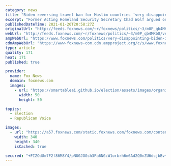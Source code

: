 ```yaml
---
category: news
title: "Biden reversing travel ban for Muslim countries ‘very disappointing’: Chad Wolf"
excerpt: "Former Acting Homeland Security Secretary Chad Wolf argued on Wednesday that President Biden’s intention to revoke Donald Trump's travel bans for majority-Muslim countries is \"going to make the American people less safe.\""
publishedDateTime: 2021-01-20T20:58:27Z
originalUrl: "http://feeds.foxnews.com/~r/foxnews/politics/~3/m0P_qb4MKb8/very-disappointing-biden-immediately-reverse-travel-restrictions-chad-wolf"
webUrl: "http://feeds.foxnews.com/~r/foxnews/politics/~3/m0P_qb4MKb8/very-disappointing-biden-immediately-reverse-travel-restrictions-chad-wolf"
ampWebUrl: "https://www.foxnews.com/politics/very-disappointing-biden-immediately-reverse-travel-restrictions-chad-wolf.amp"
cdnAmpWebUrl: "https://www-foxnews-com.cdn.ampproject.org/c/s/www.foxnews.com/politics/very-disappointing-biden-immediately-reverse-travel-restrictions-chad-wolf.amp"
type: article
quality: 171
heat: 171
published: true

provider:
  name: Fox News
  domain: foxnews.com
  images:
    - url: "https://smartableai.github.io/election/assets/images/organizations/foxnews.com-50x50.jpg"
      width: 50
      height: 50

topics:
  - Election
  - Republican Voice

images:
  - url: "https://a57.foxnews.com/static.foxnews.com/foxnews.com/content/uploads/2020/10/340/340/Talia-Kaplan.jpg?ve=1&tl=1"
    width: 340
    height: 340
    isCached: true

secured: "+FIZOdUm7F2f86M8Y4/pNUGJOGsh3Pa6NGcW1orbrh6m6Ad2Q0nZU6dcjbBv+nfdyMPpakRC5XvaJdv7JMfLtcywvQChNYfFvMegsk3QgWtAKZjL+bSec4y5VXCKkbbAIJUjmWRTksQt/MruY8sv38sW2Q8XTT7iCH3FCxtYvdhi09O/EglGAtSnlO6acvO6yYYKxEVyYTmoCdpptRCUb3WF0lr9xjRu8ghJQBik/Zs4nd+BEiaSSJVV3wrYXV4w6WX333Md+dpdw+L1XLAyRIwpmJ6kUXMTTOBLFUFqrNiHrEPvHWrJXU7lJP43TEfEm9snZqbgRFWBp80VvewbpSLKNsKpkVQgP23k8a2KI5U=;+pjWc2Ww6vidqP0vTHQ/4Q=="
---
```


